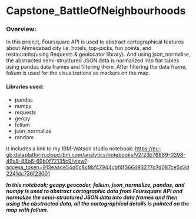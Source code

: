 # Capstone_BattleOfNeighbourhoods

### Overview:
In this project, Foursquare API is used to abstract cartographical features about Ahmedabad city i.e. hotels, top-picks, fun points, and restaurants(using Requests & geolocator library). And using json_normalise, the abstracted semi-structured JSON data is normalized into flat tables using pandas data frames and filtering them. After filtering the data frame, folium is used for the visualizations as markers on the map.      


#### Libraries used:
* pandas
* numpy
* requests
* geopy
* folium
* json_normalize
* random



It includes a link to my IBM-Watson studio notebook:
https://eu-gb.dataplatform.cloud.ibm.com/analytics/notebooks/v2/23b76889-0398-48a8-88b6-69b0f72135c9/view?access_token=913eaace54d0c8c8bf47944cbf4f366d93277d7d087ce5d3d2241dc736f23001


___In this notebook; geopy.geocoder, folium, json_normalize, pandas, and numpy is used to abstract cartographic data from Foursquare API and normalize the semi-structured JSON data into data frames and then using the abstracted data, all the cartographical details is pointed on the map with folium.___  
